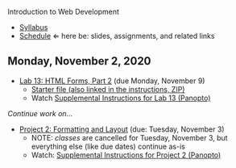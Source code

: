 Introduction to Web Development

- [Syllabus](syllabus.md)
- [Schedule](schedule.md)   &lArr; here be: slides, assignments, and related links

## Monday, November 2, 2020

- [Lab 13: HTML Forms, Part 2](lab13-html-forms2/instructions.md) (due Monday, November 9)
  - [Starter file (also linked in the instructions, ZIP)](lab13-html-forms2/form_processing_script.zip)
  - Watch [Supplemental Instructions for Lab 13 (Panopto)](https://rochester.hosted.panopto.com/Panopto/Pages/Viewer.aspx?id=09a8127a-f167-4949-a3f8-ac65016cdd12)

*Continue work on...*

- [Project 2: Formatting and Layout](project02-formatting-and-layout/instructions.md) (due: Tuesday, November 3)
  - NOTE: *classes* are cancelled for Tuesday, November 3, but everything else (like due dates) continue as-is
  - Watch: [Supplemental Instructions for Project 2 (Panopto)](https://rochester.hosted.panopto.com/Panopto/Pages/Viewer.aspx?id=c0f01af1-649c-41c6-8ed8-ac46013c89a9)

